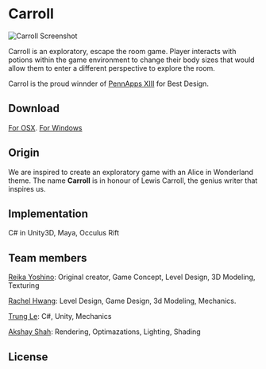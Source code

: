 # Carroll

![Carroll Screenshot](https://s3-us-west-2.amazonaws.com/trle/carroll/Screen+Shot+2016-01-24+at+8.53.41+AM.png)

Carroll is an exploratory, escape the room game. Player interacts with potions within the game environment to change their body sizes that would allow them to enter a different perspective to explore the room.

Carrol is the proud winnder of [PennApps XIII](http://devpost.com/software/carroll) for Best Design.

## Download

[For OSX](https://github.com/trungtle/carroll/tree/master/carroll.app).
[For Windows](https://github.com/trungtle/carroll/blob/master/caroll.exe)

## Origin

We are inspired to create an exploratory game with an Alice in Wonderland theme. The name **Carroll** is in honour of Lewis Carroll, the genius writer that inspires us.

## Implementation

C# in Unity3D, Maya, Occulus Rift

## Team members

[Reika Yoshino](http://www.reikayoshino.com/): Original creator, Game Concept, Level Design, 3D Modeling, Texturing

[Rachel Hwang](https://www.linkedin.com/in/rachel-hwang-84a3b989): Level Design, Game Design, 3d Modeling, Mechanics.

[Trung Le](http://www.trungtuanle.com/): C#, Unity, Mechanics

[Akshay Shah](https://www.linkedin.com/in/akshaymshah): Rendering, Optimazations, Lighting, Shading


## License
